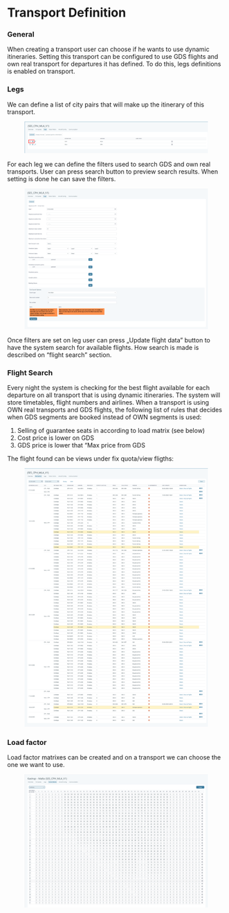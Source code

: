 # Transport Definition

### General <a href="#general" id="general"></a>

When creating a transport user can choose if he wants to use dynamic itineraries. Setting this transport can be configured to use GDS flights and own real transport for departures it has defined. To do this, legs definitions is enabled on transport.

### Legs <a href="#legs" id="legs"></a>

We can define a list of city pairs that will make up the itinerary of this transport.

<figure><img src="../../.gitbook/assets/image (13) (1) (1) (1) (1) (1) (1) (1) (1).png" alt=""><figcaption></figcaption></figure>

For each leg we can define the filters used to search GDS and own real transports. User can press search button to preview search results. When setting is done he can save the filters.

<figure><img src="../../.gitbook/assets/image (1) (1) (1) (1) (1) (1) (1) (1) (1) (1) (1) (1) (1) (1) (1) (1) (1) (1) (1) (1) (1) (1) (1) (1) (1) (1) (1) (1) (1) (1) (1) (1).png" alt=""><figcaption></figcaption></figure>

Once filters are set on leg user can press „Update flight data” button to have the system search for available flights. How search is made is described on “flight search” section.

### Flight Search <a href="#flight-search" id="flight-search"></a>

Every night the system is checking for the best flight available for each departure on all transport that is using dynamic itineraries. The system will store timetables, flight numbers and airlines. When a transport is using OWN real transports and GDS flights, the following list of rules that decides when GDS segments are booked instead of OWN segments is used:

1. Selling of guarantee seats in according to load matrix (see below)
2. Cost price is lower on GDS
3. GDS price is lower that “Max price from GDS

The flight found can be views under fix quota/view fligths:

<figure><img src="../../.gitbook/assets/image (2) (1) (1) (1) (1) (1) (1) (1) (1) (1) (1) (1) (1) (1) (1) (1) (1) (1) (1) (1) (1) (1) (1) (1) (1) (1).png" alt=""><figcaption></figcaption></figure>

### Load factor <a href="#load-factor" id="load-factor"></a>

Load factor matrixes can be created and on a transport we can choose the one we want to use.

<figure><img src="../../.gitbook/assets/image (3) (1) (1) (1) (1) (1) (1) (1) (1) (1) (1) (1) (1) (1) (1) (1) (1) (1) (1) (1) (1) (1) (1) (1).png" alt=""><figcaption></figcaption></figure>
